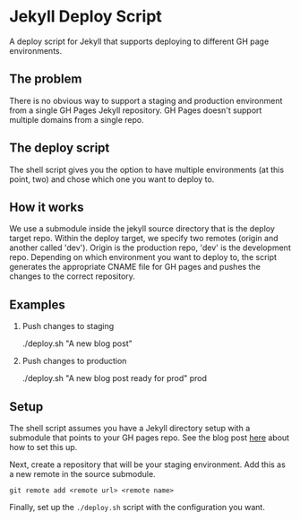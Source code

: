 Jekyll Deploy Script
====================

A deploy script for Jekyll that supports deploying to different GH page environments.

## The problem

There is no obvious way to support a staging and production environment from a single GH Pages Jekyll repository. GH Pages doesn't support multiple domains from a single repo.

## The deploy script

The shell script gives you the option to have multiple environments (at this point, two) and chose which one you want to deploy to.

## How it works

We use a submodule inside the jekyll source directory that is the deploy target repo. Within the deploy target, we specify two remotes (origin and another called 'dev'). Origin is the production repo, 'dev' is the development repo. Depending on which environment you want to deploy to, the script generates the appropriate CNAME file for GH pages and pushes the changes to the correct repository.

## Examples

1. Push changes to staging

    ./deploy.sh "A new blog post"

1. Push changes to production

    ./deploy.sh "A new blog post ready for prod" prod

## Setup

The shell script assumes you have a Jekyll directory setup with a submodule that points to your GH pages repo. See the blog post [here](http://indelible.io/blog/2013/07/14/jekyll-plugins-and-github-pages.html) about how to set this up.

Next, create a repository that will be your staging environment. Add this as a new remote in the source submodule.

    git remote add <remote url> <remote name>

Finally, set up the `./deploy.sh` script with the configuration you want.